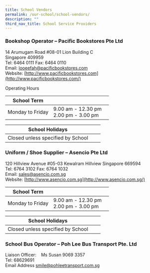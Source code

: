 ```yaml
---
title: School Vendors
permalink: /our-school/school-vendors/
description: ""
third_nav_title: School Service Providers
---
```

### **Bookshop Operator – Pacific Bookstores Pte Ltd**

14 Arumugam Road #08-01 Lion Building C  
Singapore 409959  
Tel: 6464 0111 Fax: 6464 0110  
Email: [looeefah@pacificbookstores.com](mailto:looeefah@pacificbookstores.com)  
Website: [http://www.pacificbookstores.com](http://www.pacificbookstores.com/)

Operating Hours  

| School Term |  |  |
| -------- | -------- | -------- |
| Monday to Friday | 9.00 am - 12.30 pm<br/> 2.00 pm - 3.00 pm |    |

| School Holidays |  |  |
| -------- | -------- | -------- |
| Closed unless specified by School |  |    |


### **Uniform / Shoe Supplier – Asencio Pte Ltd**

120 Hillview Avenue #05-03 Kewalram Hillview Singapore 669594  
Tel: 6764 3102 Fax: 6764 1032  
Email: [sales@asencio.com.sg](mailto:sales@asencio.com.sg)  
Website: [http://www.asencio.com.sg](http://www.asencio.com.sg/)

| School Term |  |  |
| -------- | -------- | -------- |
| Monday to Friday | 9.00 am - 12.30 pm <br/>2.00 pm - 3.00 pm |    |

| School Holidays |  |  |
| -------- | -------- | -------- |
| Closed unless specified by School |  |    |


### **School Bus Operator – Poh Lee Bus Transport Pte. Ltd**

Liaison Officer:    Ms Susan 9069 3357  
Tel: 68629691  
Email Address [smile@pohleetransport.com.sg](mailto:smile@pohleetransport.com.sg)

[  
](https://www.ncps.moe.edu.sg/our-school/school-vendors/#top)